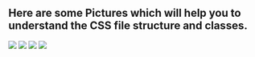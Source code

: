 <h2>Here are some Pictures which will help you to understand the CSS file structure and classes.</h2>

<img src="https://res.cloudinary.com/dpz80nkht/image/upload/Focus/1.jpg">

<img src="https://res.cloudinary.com/dpz80nkht/image/upload/Focus/2.jpg">

<img src="https://res.cloudinary.com/dpz80nkht/image/upload/Focus/3.jpg">

<img src="https://res.cloudinary.com/dpz80nkht/image/upload/Focus/4.jpg">
